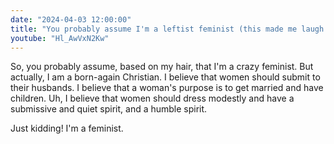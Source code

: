 ```yaml
---
date: "2024-04-03 12:00:00"
title: "You probably assume I'm a leftist feminist (this made me laugh so hard recording)"
youtube: "Hl_AwVxN2Kw"
---
```



So, you probably assume, based on my hair, that I'm a crazy feminist.
But actually, I am a born-again Christian.
I believe that women should submit to their husbands.
I believe that a woman's purpose is to get married and have children.
Uh, I believe that women should dress modestly and have a submissive and quiet spirit, and a humble spirit.

Just kidding! I'm a feminist.


